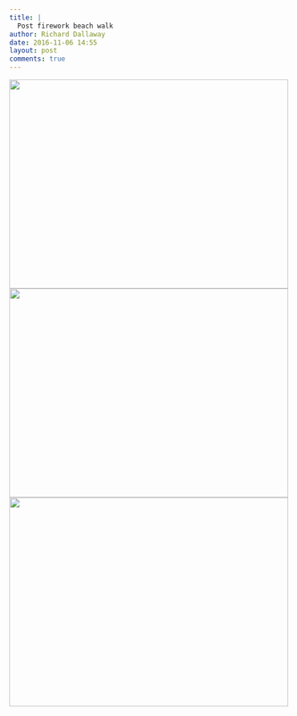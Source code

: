```yaml
---
title: |
  Post firework beach walk
author: Richard Dallaway
date: 2016-11-06 14:55
layout: post
comments: true
---
```


<div>
        <a href="//static.skitters.dallaway.com/2016-11-06-post-firework-beach-walk-fullsize-IMG_0470.JPG">
          <img src="//static.skitters.dallaway.com/2016-11-06-post-firework-beach-walk-thumb-IMG_0470.JPG" width="500" height="375"/>
        </a>
      </div><div>
        <a href="//static.skitters.dallaway.com/2016-11-06-post-firework-beach-walk-fullsize-FullSizeRender.jpg">
          <img src="//static.skitters.dallaway.com/2016-11-06-post-firework-beach-walk-thumb-FullSizeRender.jpg" width="500" height="375"/>
        </a>
      </div><div>
        <a href="//static.skitters.dallaway.com/2016-11-06-post-firework-beach-walk-fullsize-FullSizeRender.jpg">
          <img src="//static.skitters.dallaway.com/2016-11-06-post-firework-beach-walk-thumb-FullSizeRender.jpg" width="500" height="375"/>
        </a>
      </div>


    
      